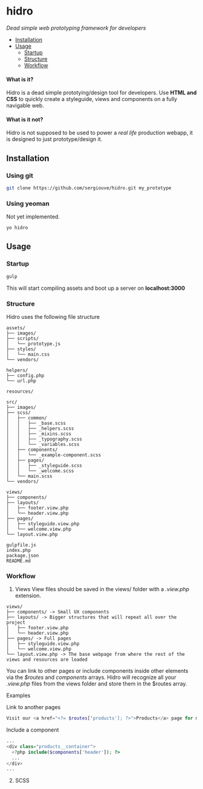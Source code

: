 # hidro

*Dead simple web prototyping framework for developers*

- [Installation](#installation)
- [Usage](#usage)
  + [Startup](#startup)
  + [Structure](#structure)
  + [Workflow](#workflow)

#### What is it?
Hidro is a dead simple prototying/design tool for developers.
Use **HTML and CSS** to quickly create a styleguide, views and components on a fully navigable web.

#### What is it not?
Hidro is not supposed to be used to power a *real life* production webapp, it is designed to just prototype/design it.

<a name="installation"></a>
## Installation

### Using git
```bash
git clone https://github.com/sergiouve/hidro.git my_prototype
```

### Using yeoman
Not yet implemented.
```bash
yo hidro
```

<a name="usage"></a>
## Usage

<a name="startup"></a>
### Startup

```bash
gulp
```

This will start compiling assets and boot up a server on **localhost:3000**

<a name="structure"></a>
### Structure

Hidro uses the following file structure
```
assets/
├── images/
├── scripts/
│   └── prototype.js
├── styles/
│   └── main.css
└── vendors/

helpers/
├── config.php
└── url.php

resources/

src/
├── images/
├── scss/
│   ├── common/
│   │   ├── _base.scss
│   │   ├── _helpers.scss
│   │   ├── _mixins.scss
│   │   ├── _typography.scss
│   │   └── _variables.scss
│   ├── components/
│   │   └── _example-component.scss
│   ├── pages/
│   │   ├── _styleguide.scss
│   │   └── _welcome.scss
│   └── main.scss
└── vendors/

views/
├── components/
├── layouts/
│   ├── footer.view.php
│   └── header.view.php
├── pages/
│   ├── styleguide.view.php
│   └── welcome.view.php
└── layout.view.php

gulpfile.js
index.php
package.json
README.md
```

<a name="workflow"></a>
### Workflow

1. Views
View files should be saved in the views/ folder with a *.view.php* extension.

```
views/
├── components/ -> Small UX components
├── layouts/ -> Bigger structures that will repeat all over the project
│   ├── footer.view.php
│   └── header.view.php
├── pages/ -> Full pages
│   ├── styleguide.view.php
│   └── welcome.view.php
└── layout.view.php -> The base webpage from where the rest of the views and resources are loaded
```

You can link to other pages or include components inside other elements via
the *$routes* and *components* arrays. Hidro will recognize all your *.view.php* files
from the views folder and store them in the $routes array.

Examples

Link to another pages
```php
Visit our <a href="<?= $routes['products']; ?>">Products</a> page for more!
```

Include a component
```php
...
<div class="products__container">
  <?php include($components['header']); ?>
  ...
</div>
...
```

2. SCSS
